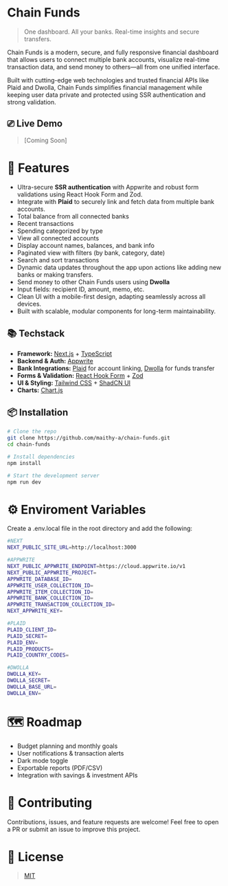 # Chain Funds
> One dashboard. All your banks. Real-time insights and secure transfers.

Chain Funds is a modern, secure, and fully responsive financial dashboard that allows users to connect multiple bank accounts, visualize real-time transaction data, and send money to others—all from one unified interface.

Built with cutting-edge web technologies and trusted financial APIs like Plaid and Dwolla, Chain Funds simplifies financial management while keeping user data private and protected using SSR authentication and strong validation.

## ⎚ Live Demo

> [Coming Soon]

# 🤖 Features

- Ultra-secure **SSR authentication** with Appwrite and robust form validations using React Hook Form and Zod.
- Integrate with **Plaid** to securely link and fetch data from multiple bank accounts.
- Total balance from all connected banks
- Recent transactions
- Spending categorized by type
- View all connected accounts
- Display account names, balances, and bank info
- Paginated view with filters (by bank, category, date)
- Search and sort transactions
- Dynamic data updates throughout the app upon actions like adding new banks or making transfers.
- Send money to other Chain Funds users using **Dwolla**
- Input fields: recipient ID, amount, memo, etc.
- Clean UI with a mobile-first design, adapting seamlessly across all devices.
- Built with scalable, modular components for long-term maintainability.



## 📚 Techstack
- **Framework:** [Next.js](https://nextjs.org/) + [TypeScript](https://www.typescriptlang.org/)
- **Backend & Auth:** [Appwrite](https://appwrite.io/)
- **Bank Integrations:** [Plaid](https://plaid.com/) for account linking, [Dwolla](https://www.dwolla.com/) for funds transfer
- **Forms & Validation:** [React Hook Form](https://react-hook-form.com/) + [Zod](https://zod.dev/)
- **UI & Styling:** [Tailwind CSS](https://tailwindcss.com/) + [ShadCN UI](https://ui.shadcn.com/)
- **Charts:** [Chart.js](https://www.chartjs.org/)

## 📦 Installation

```bash
# Clone the repo
git clone https://github.com/maithy-a/chain-funds.git
cd chain-funds

# Install dependencies
npm install

# Start the development server
npm run dev
```

# ⚙️ Enviroment Variables
Create a .env.local file in the root directory and add the following:
``` bash
#NEXT
NEXT_PUBLIC_SITE_URL=http://localhost:3000

#APPWRITE
NEXT_PUBLIC_APPWRITE_ENDPOINT=https://cloud.appwrite.io/v1
NEXT_PUBLIC_APPWRITE_PROJECT=
APPWRITE_DATABASE_ID=
APPWRITE_USER_COLLECTION_ID=
APPWRITE_ITEM_COLLECTION_ID=
APPWRITE_BANK_COLLECTION_ID=
APPWRITE_TRANSACTION_COLLECTION_ID=
NEXT_APPWRITE_KEY=

#PLAID
PLAID_CLIENT_ID=
PLAID_SECRET=
PLAID_ENV=
PLAID_PRODUCTS=
PLAID_COUNTRY_CODES=

#DWOLLA
DWOLLA_KEY=
DWOLLA_SECRET=
DWOLLA_BASE_URL=
DWOLLA_ENV=
```
# 🗺️ Roadmap
-  Budget planning and monthly goals
- User notifications & transaction alerts
- Dark mode toggle
- Exportable reports (PDF/CSV)
- Integration with savings & investment APIs

# 🤝 Contributing
Contributions, issues, and feature requests are welcome!
Feel free to open a PR or submit an issue to improve this project.

# 📄 License
> [MIT](LICENSE)
